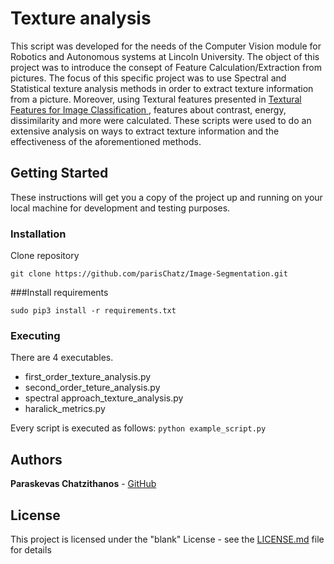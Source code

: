 # Texture analysis

This script was developed for the needs of the Computer Vision module for Robotics and Autonomous
systems at Lincoln University. 
The object of this project was to introduce the consept of Feature Calculation/Extraction from pictures.
The focus of this specific project was to use Spectral and Statistical texture analysis methods in order
to extract texture information from a picture. Moreover, using Textural features presented in [Textural Features for Image Classification
](https://ieeexplore.ieee.org/document/4309314), features about contrast, energy, dissimilarity and more were calculated.
These scripts were used to do an extensive analysis on ways to extract texture information and the 
effectiveness of the aforementioned methods.

## Getting Started

These instructions will get you a copy of the project up and running on your local machine for development and testing purposes.

### Installation
 
Clone repository
```
git clone https://github.com/parisChatz/Image-Segmentation.git
```
###Install requirements
```
sudo pip3 install -r requirements.txt
```


### Executing
There are 4 executables.
* first_order_texture_analysis.py
* second_order_teture_analysis.py
* spectral approach_texture_analysis.py
* haralick_metrics.py

Every script is executed as follows:
``` python example_script.py ```


## Authors

 **Paraskevas Chatzithanos**  - [GitHub](https://github.com/parisChatz)


## License

This project is licensed under the "blank" License - see the [LICENSE.md](LICENSE.md) file for details

